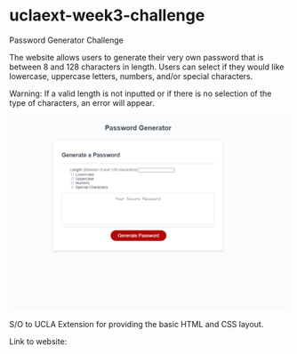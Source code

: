 # uclaext-week3-challenge

Password Generator Challenge

The website allows users to generate their very own password that is between 8 and 128 characters in length. 
Users can select if they would like lowercase, uppercase letters, numbers, and/or special characters. 

Warning:
If a valid length is not inputted or if there is no selection of the type of characters, an error will appear. 

![Screenshot](preview.PNG)

S/O to UCLA Extension for providing the basic HTML and CSS layout.

Link to website: 


